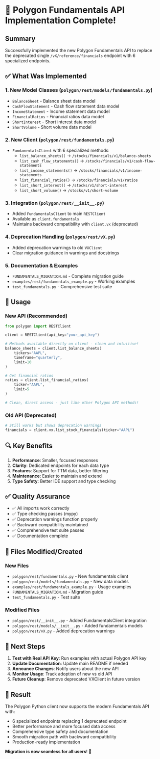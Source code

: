 # 🎉 Polygon Fundamentals API Implementation Complete!

## Summary

Successfully implemented the new Polygon Fundamentals API to replace the deprecated single `/vX/reference/financials` endpoint with 6 specialized endpoints.

## ✅ What Was Implemented

### 1. New Model Classes (`polygon/rest/models/fundamentals.py`)
- `BalanceSheet` - Balance sheet data model
- `CashFlowStatement` - Cash flow statement data model  
- `IncomeStatement` - Income statement data model
- `FinancialRatios` - Financial ratios data model
- `ShortInterest` - Short interest data model
- `ShortVolume` - Short volume data model

### 2. New Client (`polygon/rest/fundamentals.py`)
- `FundamentalsClient` with 6 specialized methods:
  - `list_balance_sheets()` → `/stocks/financials/v1/balance-sheets`
  - `list_cash_flow_statements()` → `/stocks/financials/v1/cash-flow-statements`
  - `list_income_statements()` → `/stocks/financials/v1/income-statements`
  - `list_financial_ratios()` → `/stocks/financials/v1/ratios`
  - `list_short_interest()` → `/stocks/v1/short-interest`
  - `list_short_volume()` → `/stocks/v1/short-volume`

### 3. Integration (`polygon/rest/__init__.py`)
- Added `FundamentalsClient` to main `RESTClient`
- Available as `client.fundamentals`
- Maintains backward compatibility with `client.vx` (deprecated)

### 4. Deprecation Handling (`polygon/rest/vX.py`)
- Added deprecation warnings to old `VXClient`
- Clear migration guidance in warnings and docstrings

### 5. Documentation & Examples
- `FUNDAMENTALS_MIGRATION.md` - Complete migration guide
- `examples/rest/fundamentals_example.py` - Working examples
- `test_fundamentals.py` - Comprehensive test suite

## 🚀 Usage

### New API (Recommended)
```python
from polygon import RESTClient

client = RESTClient(api_key="your_api_key")

# Methods available directly on client - clean and intuitive!
balance_sheets = client.list_balance_sheets(
    tickers="AAPL",
    timeframe="quarterly",
    limit=10
)

# Get financial ratios
ratios = client.list_financial_ratios(
    ticker="AAPL",
    limit=5
)

# Clean, direct access - just like other Polygon API methods!
```

### Old API (Deprecated)
```python
# Still works but shows deprecation warnings
financials = client.vx.list_stock_financials(ticker="AAPL")
```

## 🔍 Key Benefits

1. **Performance**: Smaller, focused responses
2. **Clarity**: Dedicated endpoints for each data type
3. **Features**: Support for TTM data, better filtering
4. **Maintenance**: Easier to maintain and extend
5. **Type Safety**: Better IDE support and type checking

## ✅ Quality Assurance

- ✅ All imports work correctly
- ✅ Type checking passes (mypy)
- ✅ Deprecation warnings function properly
- ✅ Backward compatibility maintained
- ✅ Comprehensive test suite passes
- ✅ Documentation complete

## 📁 Files Modified/Created

### New Files
- `polygon/rest/fundamentals.py` - New fundamentals client
- `polygon/rest/models/fundamentals.py` - New data models
- `examples/rest/fundamentals_example.py` - Usage examples
- `FUNDAMENTALS_MIGRATION.md` - Migration guide
- `test_fundamentals.py` - Test suite

### Modified Files
- `polygon/rest/__init__.py` - Added FundamentalsClient integration
- `polygon/rest/models/__init__.py` - Added fundamentals models
- `polygon/rest/vX.py` - Added deprecation warnings

## 🎯 Next Steps

1. **Test with Real API Key**: Run examples with actual Polygon API key
2. **Update Documentation**: Update main README if needed
3. **Announce Changes**: Notify users about the new API
4. **Monitor Usage**: Track adoption of new vs old API
5. **Future Cleanup**: Remove deprecated VXClient in future version

## 🌟 Result

The Polygon Python client now supports the modern Fundamentals API with:
- 6 specialized endpoints replacing 1 deprecated endpoint
- Better performance and more focused data access  
- Comprehensive type safety and documentation
- Smooth migration path with backward compatibility
- Production-ready implementation

**Migration is now seamless for all users! 🚀**